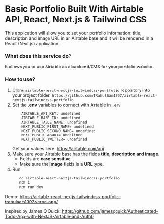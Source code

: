 # Basic Portfolio Built With Airtable API, React, Next.js & Tailwind CSS
  This application will allow you to set your portfolio information: title, description and image URL in an Airtable base and it will be rendered in a React (Next.js) application.

### What does this service do?
  It allows you to use Airtable as a backend/CMS for your portfolio website.

### How to use?
  1) Clone `airtable-react-nextjs-tailwindcss-portfolio` repository into your project folder.
  ```https://github.com/TRahulSam1997/airtable-react-nextjs-tailwindcss-portfolio```
  3)  Set the **.env** variables to connect with Airtable in `.env`
      ```
          AIRTABLE_API_KEY: undefined
          AIRTABLE_BASE_ID: undefined
          AIRTABLE_TABLE_NAME: undefined
          NEXT_PUBLIC_FIRST_NAME= undefined
          NEXT_PUBLIC_SECOND_NAME= undefined
          NEXT_PUBLIC_ABOUT= undefined
          NEXT_PUBLIC_TWITTER= undefined
      ```
      Get your values here: https://airtable.com/api
  3) Make sure your Airtable base has the fields **title, description and image**.
        - Fields are **case sensitive**.
        - Make sure the **image** fields is a **URL** type.
  4) Run
     ``` js
        cd airtable-react-nextjs-tailwindcss-portfolio
        npm i
        npm run dev
     ```
Demo: https://airtable-react-nextjs-tailwindcss-portfolio-trahulsam1997.vercel.app/

Inspired by James Q Quick: https://github.com/jamesqquick/Authenticated-Todo-App-with-NextJS-Airtable-and-Auth0
